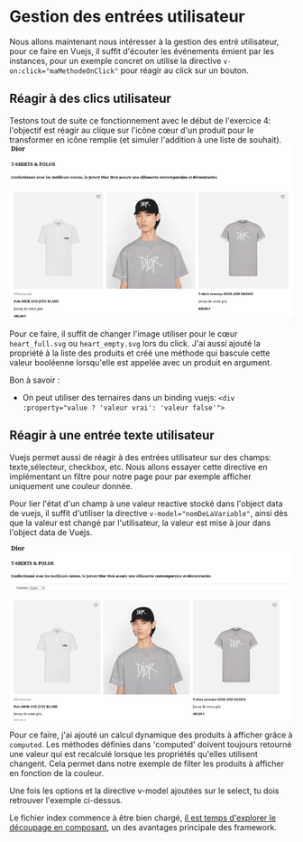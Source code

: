 # Gestion des entrées utilisateur

Nous allons maintenant nous intéresser à la gestion des entré utilisateur, pour ce faire en Vuejs, il suffit d'écouter les événements émient par les instances, pour un exemple concret on utilise la directive `v-on:click="maMethodeOnClick"` pour réagir au click sur un bouton.

## Réagir à des clics utilisateur

Testons tout de suite ce fonctionnement avec le début de l'exercice 4: l'objectif est réagir au clique sur l'icône cœur d'un produit pour le transformer en icône remplie (et simuler l'addition à une liste de souhait).
![Bascule liste de souhait](./toggleWishlist.gif)

Pour ce faire, il suffit de changer l'image utiliser pour le cœur `heart_full.svg` ou `heart_empty.svg` lors du click. J'ai aussi ajouté la propriété à la liste des produits et créé une méthode qui bascule cette valeur booléenne lorsqu'elle est appelée avec un produit en argument.

Bon à savoir :

- On peut utiliser des ternaires dans un binding vuejs: `<div :property="value ? 'valeur vrai': 'valeur false'">`

## Réagir à une entrée texte utilisateur

Vuejs permet aussi de réagir à des entrées utilisateur sur des champs: texte,sélecteur, checkbox, etc. Nous allons essayer cette directive en implémentant un filtre pour notre page pour par exemple afficher uniquement une couleur donnée.

Pour lier l'état d'un champ à une valeur reactive stocké dans l'object data de vuejs, il suffit d'utiliser la directive `v-model="nomDeLaVariable"`, ainsi dès que la valeur est changé par l'utilisateur, la valeur est mise à jour dans l'object data de Vuejs.

![Filtrer par couleur](./filterColor.gif)

Pour ce faire, j'ai ajouté un calcul dynamique des produits à afficher grâce à `computed`. Les méthodes définies dans 'computed' doivent toujours retourné une valeur qui est recalculé lorsque les propriétés qu'elles utilisent changent. Cela permet dans notre exemple de filter les produits à afficher en fonction de la couleur.

Une fois les options et la directive v-model ajoutées sur le select, tu dois retrouver l'exemple ci-dessus.

Le fichier index commence à être bien chargé, [il est temps d'explorer le découpage en composant](../ComposingWithComponents/README.md), un des avantages principale des framework.
